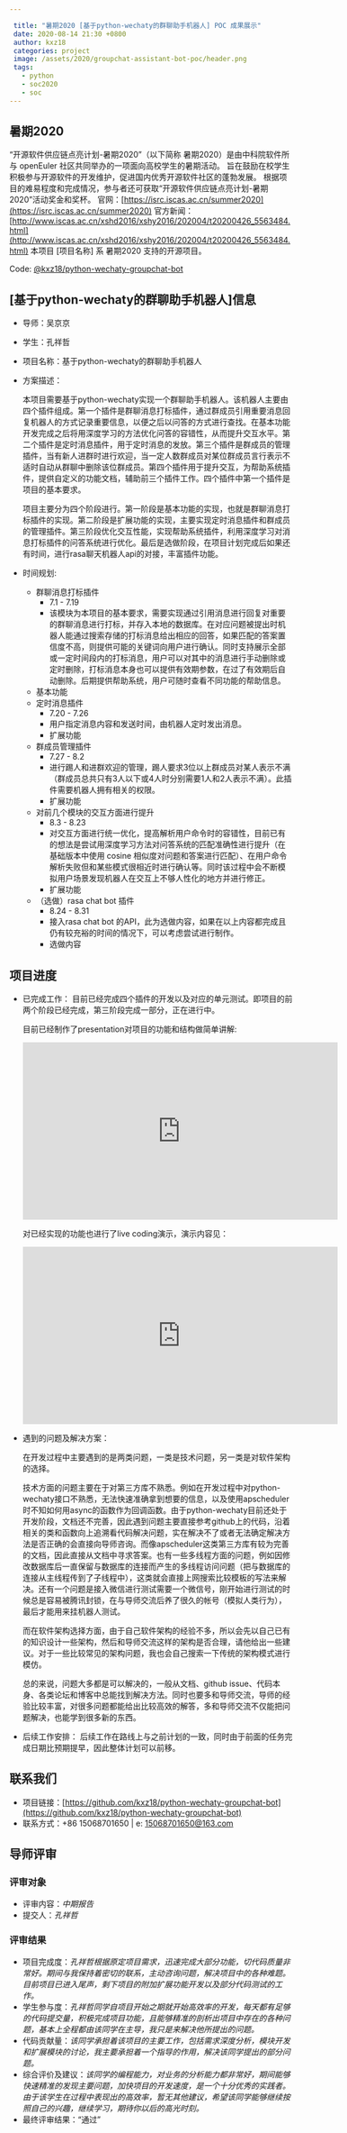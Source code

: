 ```yaml
---

 title: "暑期2020 [基于python-wechaty的群聊助手机器人] POC 成果展示"
 date: 2020-08-14 21:30 +0800
 author: kxz18
 categories: project
 image: /assets/2020/groupchat-assistant-bot-poc/header.png
 tags:
   - python
   - soc2020
   - soc
---
```


## 暑期2020

“开源软件供应链点亮计划-暑期2020”（以下简称 暑期2020）是由中科院软件所与 openEuler 社区共同举办的一项面向高校学生的暑期活动。
旨在鼓励在校学生积极参与开源软件的开发维护，促进国内优秀开源软件社区的蓬勃发展。
根据项目的难易程度和完成情况，参与者还可获取“开源软件供应链点亮计划-暑期2020”活动奖金和奖杯。
官网：[https://isrc.iscas.ac.cn/summer2020](https://isrc.iscas.ac.cn/summer2020) 官方新闻：[http://www.iscas.ac.cn/xshd2016/xshy2016/202004/t20200426_5563484.html](http://www.iscas.ac.cn/xshd2016/xshy2016/202004/t20200426_5563484.html)
本项目 [项目名称] 系 暑期2020 支持的开源项目。

Code: [@kxz18/python-wechaty-groupchat-bot](https://github.com/kxz18/python-wechaty-groupchat-bot)

## [基于python-wechaty的群聊助手机器人]信息

- 导师：吴京京

- 学生：孔祥哲

- 项目名称：基于python-wechaty的群聊助手机器人

- 方案描述：

  本项目需要基于python-wechaty实现一个群聊助手机器人。该机器人主要由四个插件组成。第一个插件是群聊消息打标插件，通过群成员引用重要消息回复机器人的方式记录重要信息，以便之后以问答的方式进行查找。在基本功能开发完成之后将用深度学习的方法优化问答的容错性，从而提升交互水平。第二个插件是定时消息插件，用于定时消息的发放。第三个插件是群成员的管理插件，当有新人进群时进行欢迎，当一定人数群成员对某位群成员言行表示不适时自动从群聊中删除该位群成员。第四个插件用于提升交互，为帮助系统插件，提供自定义的功能文档，辅助前三个插件工作。四个插件中第一个插件是项目的基本要求。

  项目主要分为四个阶段进行。第一阶段是基本功能的实现，也就是群聊消息打标插件的实现。第二阶段是扩展功能的实现，主要实现定时消息插件和群成员的管理插件。第三阶段优化交互性能，实现帮助系统插件，利用深度学习对消息打标插件的问答系统进行优化。最后是选做阶段，在项目计划完成后如果还有时间，进行rasa聊天机器人api的对接，丰富插件功能。

- 时间规划:

  - 群聊消息打标插件
    - 7.1 - 7.19
    - 该模块为本项目的基本要求，需要实现通过引用消息进行回复对重要的群聊消息进行打标，并存入本地的数据库。在对应问题被提出时机器人能通过搜索存储的打标消息给出相应的回答，如果匹配的答案置信度不高，则提供可能的关键词向用户进行确认。同时支持展示全部或一定时间段内的打标消息，用户可以对其中的消息进行手动删除或定时删除，打标消息本身也可以提供有效期参数，在过了有效期后自动删除。后期提供帮助系统，用户可随时查看不同功能的帮助信息。
  - 基本功能
  - 定时消息插件
    - 7.20 - 7.26
    - 用户指定消息内容和发送时间，由机器人定时发出消息。
    - 扩展功能
  - 群成员管理插件
    - 7.27 - 8.2
    - 进行踢人和进群欢迎的管理，踢人要求3位以上群成员对某人表示不满（群成员总共只有3人以下或4人时分别需要1人和2人表示不满）。此插件需要机器人拥有相关的权限。
    - 扩展功能
  - 对前几个模块的交互方面进行提升
    - 8.3 - 8.23
    - 对交互方面进行统一优化，提高解析用户命令时的容错性，目前已有的想法是尝试用深度学习方法对问答系统的匹配准确性进行提升（在基础版本中使用 cosine 相似度对问题和答案进行匹配）、在用户命令解析失败但和某些模式很相近时进行确认等。同时该过程中会不断模拟用户场景发现机器人在交互上不够人性化的地方并进行修正。
    - 扩展功能
  - （选做）rasa chat bot 插件
    - 8.24 - 8.31
    - 接入rasa chat bot 的API，此为选做内容，如果在以上内容都完成且仍有较充裕的时间的情况下，可以考虑尝试进行制作。
    - 选做内容

## 项目进度

- 已完成工作：
  目前已经完成四个插件的开发以及对应的单元测试。即项目的前两个阶段已经完成，第三阶段完成一部分，正在进行中。

  目前已经制作了presentation对项目的功能和结构做简单讲解:
  <iframe width="560" height="315" src="https://www.youtube.com/embed/WlxClO3C_Sc" frameborder="0" allowfullscreen></iframe>

  对已经实现的功能也进行了live coding演示，演示内容见：

  <iframe width="560" height="315" src="https://www.youtube.com/embed/TcsK58aokUA" frameborder="0" allowfullscreen></iframe>

- 遇到的问题及解决方案：

  在开发过程中主要遇到的是两类问题，一类是技术问题，另一类是对软件架构的选择。

  技术方面的问题主要在于对第三方库不熟悉。例如在开发过程中对python-wechaty接口不熟悉，无法快速准确拿到想要的信息，以及使用apscheduler时不知如何用async的函数作为回调函数。由于python-wechaty目前还处于开发阶段，文档还不完善，因此遇到问题主要直接参考github上的代码，沿着相关的类和函数向上追溯看代码解决问题，实在解决不了或者无法确定解决方法是否正确的会直接向导师咨询。而像apscheduler这类第三方库有较为完善的文档，因此直接从文档中寻求答案。也有一些多线程方面的问题，例如因修改数据库后一直保留与数据库的连接而产生的多线程访问问题（把与数据库的连接从主线程传到了子线程中），这类就会直接上网搜索比较模板的写法来解决。还有一个问题是接入微信进行测试需要一个微信号，刚开始进行测试的时候总是容易被腾讯封锁，在与导师交流后养了很久的帐号（模拟人类行为），最后才能用来挂机器人测试。

  而在软件架构选择方面，由于自己软件架构的经验不多，所以会先以自己已有的知识设计一些架构，然后和导师交流这样的架构是否合理，请他给出一些建议。对于一些比较常见的架构问题，我也会自己搜索一下传统的架构模式进行模仿。

  总的来说，问题大多都是可以解决的，一般从文档、github issue、代码本身、各类论坛和博客中总能找到解决方法。同时也要多和导师交流，导师的经验比较丰富，对很多问题都能给出比较高效的解答，多和导师交流不仅能把问题解决，也能学到很多新的东西。

- 后续工作安排：
  后续工作在路线上与之前计划的一致，同时由于前面的任务完成日期比预期提早，因此整体计划可以前移。

## 联系我们

- 项目链接：[https://github.com/kxz18/python-wechaty-groupchat-bot](https://github.com/kxz18/python-wechaty-groupchat-bot)
- 联系方式：+86 15068701650 | e: 15068701650@163.com

## 导师评审

### 评审对象

- 评审内容：*中期报告*
- 提交人：*孔祥哲*

### 评审结果

- 项目完成度：*孔祥哲根据原定项目需求，迅速完成大部分功能，切代码质量非常好。期间与我保持着密切的联系，主动咨询问题，解决项目中的各种难题。目前项目已进入尾声，剩下项目的附加扩展功能开发以及部分代码测试的工作。*
- 学生参与度：*孔祥哲同学自项目开始之期就开始高效率的开发，每天都有足够的代码提交量，积极完成项目功能，且能够精准的剖析出项目中存在的各种问题，基本上全程都由该同学在主导，我只是来解决他所提出的问题。*
- 代码贡献量：*该同学承担着该项目的主要工作，包括需求深度分析，模块开发和扩展模块的讨论，我主要承担着一个指导的作用，解决该同学提出的部分问题。*
- 综合评价及建议：*该同学的编程能力，对业务的分析能力都非常好，期间能够快速精准的发现主要问题，加快项目的开发速度，是一个十分优秀的实践者。由于该学生在过程中表现出的高效率，暂无其他建议，希望该同学能够继续按照自己的兴趣，继续学习，期待你以后的高光时刻。*
- 最终评审结果：“通过”
